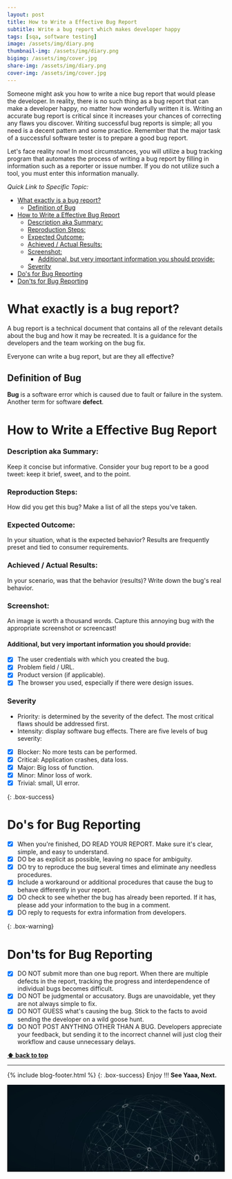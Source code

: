 ```yaml
---
layout: post
title: How to Write a Effective Bug Report
subtitle: Write a bug report which makes developer happy
tags: [sqa, software testing]
image: /assets/img/diary.png
thumbnail-img: /assets/img/diary.png
bigimg: /assets/img/cover.jpg
share-img: /assets/img/diary.png
cover-img: /assets/img/cover.jpg
---
```


Someone might ask you how to write a nice bug report that would please the developer. In reality, there is no such thing as a bug report that can make a developer happy, no matter how wonderfully written it is.
Writing an accurate bug report is critical since it increases your chances of correcting any flaws you discover. Writing successful bug reports is simple; all you need is a decent pattern and some practice. Remember that the major task of a successful software tester is to prepare a good bug report.

Let's face reality now! In most circumstances, you will utilize a bug tracking program that automates the process of writing a bug report by filling in information such as a reporter or issue number. If you do not utilize such a tool, you must enter this information manually.

_Quick Link to Specific Topic:_
- [What exactly is a bug report?](#what-exactly-is-a-bug-report)
  - [Definition of Bug](#definition-of-bug)
- [How to Write a Effective Bug Report](#how-to-write-a-effective-bug-report)
    - [Description aka Summary:](#description-aka-summary)
    - [Reproduction Steps:](#reproduction-steps)
    - [Expected Outcome:](#expected-outcome)
    - [Achieved / Actual Results:](#achieved--actual-results)
    - [Screenshot:](#screenshot)
      - [Additional, but very important information you should provide:](#additional-but-very-important-information-you-should-provide)
    - [Severity](#severity)
- [Do's for Bug Reporting](#dos-for-bug-reporting)
- [Don'ts for Bug Reporting](#donts-for-bug-reporting)

# What exactly is a bug report?

A bug report is a technical document that contains all of the relevant details about the bug and how it may be recreated. It is a guidance for the developers and the team working on the bug fix.

Everyone can write a bug report, but are they all effective?

## Definition of Bug

**Bug** is a software error which is caused due to fault or failure in the system. Another term for software **defect**.

# How to Write a Effective Bug Report

### Description aka Summary:

Keep it concise but informative. Consider your bug report to be a good tweet: keep it brief, sweet, and to the point.

### Reproduction Steps:

How did you get this bug? Make a list of all the steps you've taken.

### Expected Outcome:

In your situation, what is the expected behavior? Results are frequently preset and tied to consumer requirements.

### Achieved / Actual Results:

In your scenario, was that the behavior (results)? Write down the bug's real behavior.

### Screenshot:

An image is worth a thousand words. Capture this annoying bug with the appropriate screenshot or screencast!

#### Additional, but very important information you should provide:

- [x] The user credentials with which you created the bug.
- [x] Problem field / URL.
- [x] Product version (if applicable).
- [x] The browser you used, especially if there were design issues.

### Severity

- Priority: is determined by the severity of the defect. The most critical flaws should be addressed first.
- Intensity: display software bug effects.
  There are five levels of bug severity:

- [x] Blocker: No more tests can be performed.
- [x] Critical: Application crashes, data loss.
- [x] Major: Big loss of function.
- [x] Minor: Minor loss of work.
- [x] Trivial: small, UI error.

{: .box-success}

# Do's for Bug Reporting

- [x] When you're finished, DO READ YOUR REPORT. Make sure it's clear, simple, and easy to understand.
- [x] DO be as explicit as possible, leaving no space for ambiguity.
- [x] DO try to reproduce the bug several times and eliminate any needless procedures.
- [x] Include a workaround or additional procedures that cause the bug to behave differently in your report.
- [x] DO check to see whether the bug has already been reported. If it has, please add your information to the bug in a comment.
- [x] DO reply to requests for extra information from developers.

{: .box-warning}

# Don'ts for Bug Reporting

- [x] DO NOT submit more than one bug report. When there are multiple defects in the report, tracking the progress and interdependence of individual bugs becomes difficult.
- [x] DO NOT be judgmental or accusatory. Bugs are unavoidable, yet they are not always simple to fix.
- [x] DO NOT GUESS what's causing the bug. Stick to the facts to avoid sending the developer on a wild goose hunt.
- [x] DO NOT POST ANYTHING OTHER THAN A BUG. Developers appreciate your feedback, but sending it to the incorrect channel will just clog their workflow and cause unnecessary delays.

**[⬆ back to top](#what-exactly-is-a-bug-report)**

---

{% include blog-footer.html %}
{: .box-success}
Enjoy !!!
**See Yaaa, Next.**

![Cover](/assets/img/cover.jpg "Cover")
